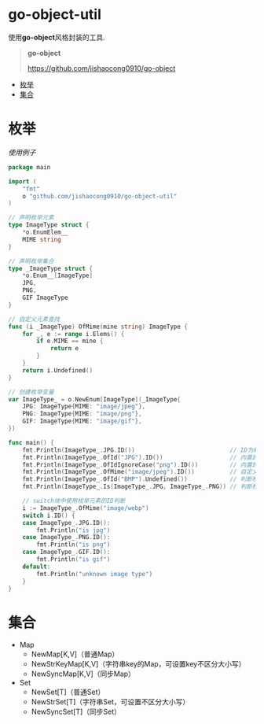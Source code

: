 # go-object-util

使用**go-object**风格封装的工具.

> **go-object**
> 
> https://github.com/jishaocong0910/go-object

* [枚举](#枚举)
* [集合](#集合)

# 枚举

*使用例子*

```go
package main

import (
	"fmt"
	o "github.com/jishaocong0910/go-object-util"
)

// 声明枚举元素
type ImageType struct {
	*o.EnumElem__
	MIME string
}

// 声明枚举集合
type _ImageType struct {
	*o.Enum__[ImageType]
	JPG,
	PNG,
	GIF ImageType
}

// 自定义元素查找
func (i _ImageType) OfMime(mine string) ImageType {
	for _, e := range i.Elems() {
		if e.MIME == mine {
			return e
		}
	}
	return i.Undefined()
}

// 创建枚举变量
var ImageType_ = o.NewEnum[ImageType](_ImageType{
	JPG: ImageType{MIME: "image/jpeg"},
	PNG: ImageType{MIME: "image/png"},
	GIF: ImageType{MIME: "image/gif"},
})

func main() {
	fmt.Println(ImageType_.JPG.ID())                           // ID为枚举集合中的变量名
	fmt.Println(ImageType_.OfId("JPG").ID())                   // 内置的查找方法
	fmt.Println(ImageType_.OfIdIgnoreCase("png").ID())         // 内置的查找方法
	fmt.Println(ImageType_.OfMime("image/jpeg").ID())          // 自定义查找方法
	fmt.Println(ImageType_.OfId("BMP").Undefined())            // 判断枚举元素是否存在
	fmt.Println(ImageType_.Is(ImageType_.JPG, ImageType_.PNG)) // 判断枚举元素是否相等

	// switch块中使用枚举元素的ID判断
	i := ImageType_.OfMime("image/webp")
	switch i.ID() {
	case ImageType_.JPG.ID():
		fmt.Println("is jpg")
	case ImageType_.PNG.ID():
		fmt.Println("is png")
	case ImageType_.GIF.ID():
		fmt.Println("is gif")
	default:
		fmt.Println("unknown image type")
	}
}
```

# 集合

* Map
  * NewMap[K,V]（普通Map）
  * NewStrKeyMap[K,V]（字符串key的Map，可设置key不区分大小写）
  * NewSyncMap[K,V]（同步Map）
* Set
  * NewSet[T]（普通Set）
  * NewStrSet[T]（字符串Set，可设置不区分大小写）
  * NewSyncSet[T]（同步Set）